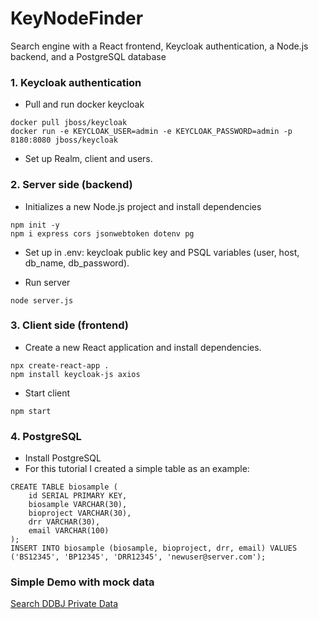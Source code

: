 # KeyNodeFinder
Search engine with a React frontend, Keycloak authentication, a Node.js backend, and a PostgreSQL database

### 1. Keycloak authentication
- Pull and run docker keycloak
```
docker pull jboss/keycloak
docker run -e KEYCLOAK_USER=admin -e KEYCLOAK_PASSWORD=admin -p 8180:8080 jboss/keycloak
```
- Set up Realm, client and users.

### 2. Server side (backend)
- Initializes a new Node.js project and install dependencies
```
npm init -y
npm i express cors jsonwebtoken dotenv pg
```
- Set up in .env: keycloak public key and PSQL variables (user, host, db_name, db_password). 

- Run server
```
node server.js
```
### 3. Client side (frontend)
- Create a new React application and install dependencies.
```
npx create-react-app .
npm install keycloak-js axios
```
- Start client
```
npm start
```
### 4. PostgreSQL
- Install PostgreSQL 
- For this tutorial I created a simple table as an example:
```
CREATE TABLE biosample (
    id SERIAL PRIMARY KEY,
    biosample VARCHAR(30),
    bioproject VARCHAR(30),
    drr VARCHAR(30),
    email VARCHAR(100)
);
INSERT INTO biosample (biosample, bioproject, drr, email) VALUES ('BS12345', 'BP12345', 'DRR12345', 'newuser@server.com');
```
### Simple Demo with mock data
[Search DDBJ Private Data](https://github.com/aghelfi-ddbj/KeyNodeFinder/blob/main/demo/Demo_20231204.pdf)
